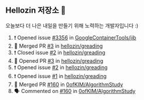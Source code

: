 ## Hellozin 저장소 🐥

오늘보다 더 나은 내일을 만들기 위해 노력하는 개발자입니다 :)

<!--START_SECTION:activity-->
1. ❗️ Opened issue [#3356](https://github.com/GoogleContainerTools/jib/issues/3356) in [GoogleContainerTools/jib](https://github.com/GoogleContainerTools/jib)
2. 🎉 Merged PR [#3](https://github.com/hellozin/greading/pull/3) in [hellozin/greading](https://github.com/hellozin/greading)
3. ❗️ Closed issue [#2](https://github.com/hellozin/greading/issues/2) in [hellozin/greading](https://github.com/hellozin/greading)
4. 💪 Opened PR [#3](https://github.com/hellozin/greading/pull/3) in [hellozin/greading](https://github.com/hellozin/greading)
5. ❗️ Opened issue [#2](https://github.com/hellozin/greading/issues/2) in [hellozin/greading](https://github.com/hellozin/greading)
6. ❗️ Opened issue [#1](https://github.com/hellozin/greading/issues/1) in [hellozin/greading](https://github.com/hellozin/greading)
7. 🎉 Merged PR [#160](https://github.com/0ofKIM/AlgorithmStudy/pull/160) in [0ofKIM/AlgorithmStudy](https://github.com/0ofKIM/AlgorithmStudy)
8. 🗣 Commented on [#160](https://github.com/0ofKIM/AlgorithmStudy/issues/160) in [0ofKIM/AlgorithmStudy](https://github.com/0ofKIM/AlgorithmStudy)
<!--END_SECTION:activity-->
